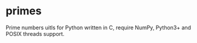 # primes
Prime numbers uitls for Python written in C, require NumPy, Python3+ and POSIX threads support.
